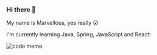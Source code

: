 ### Hi there 👋

My name is Marvellous, yes really 😮

I'm currently learning Java, Spring, JavaScript and React!

![code meme](https://github.com/Marv3llous/Marv3llous/assets/156658708/4932e48b-d92a-4557-8e7a-f8363b0d6697)








<!--
**Marv3llous/Marv3llous** is a ✨ _special_ ✨ repository because its `README.md` (this file) appears on your GitHub profile.

Here are some ideas to get you started:

- 🔭 I’m currently working on ...
- 🌱 I’m currently learning ...
- 👯 I’m looking to collaborate on ...
- 🤔 I’m looking for help with ...
- 💬 Ask me about ...
- 📫 How to reach me: ...
- 😄 Pronouns: ...
- ⚡ Fun fact: ...
-->

